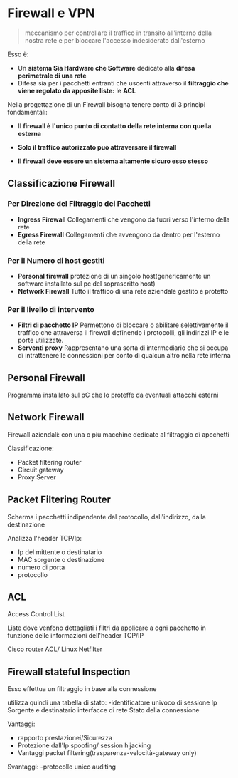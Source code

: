 # Firewall e VPN

> meccanismo per controllare il traffico in transito all'interno della nostra rete e per bloccare l'accesso indesiderato dall'esterno

Esso è:
- Un **sistema Sia Hardware che Software** dedicato alla **difesa perimetrale di una rete**
- Difesa sia per i pacchetti entranti che uscenti attraverso il **filtraggio che viene regolato da apposite liste:** le **ACL**

Nella progettazione di un Firewall bisogna tenere conto di 3 principi fondamentali:
- Il **firewall è l'unico punto di contatto della rete interna con quella esterna**

- **Solo il traffico autorizzato può attraversare il firewall**

- **Il firewall deve essere un sistema altamente sicuro esso stesso**

## Classificazione Firewall 

### Per Direzione del Filtraggio dei Pacchetti
- **Ingress Firewall**
Collegamenti che vengono da fuori verso l'interno della rete 
- **Egress Firewall**
Collegamenti che avvengono da dentro per l'esterno della rete

### Per il Numero di host gestiti

- **Personal firewall**
protezione di un singolo host(genericamente un software installato sul pc del soprascritto host)
- **Network Firewall**
Tutto il traffico di una rete aziendale gestito e protetto

### Per il livello di intervento

- **Filtri di pacchetto IP**
Permettono di bloccare o abilitare selettivamente il traffico che attraversa il firewall definendo i protocolli, gli indirizzi IP e le porte utilizzate.
- **Serventi proxy**
Rappresentano una sorta di intermediario che si occupa di intrattenere le connessioni per conto di qualcun altro nella rete interna

## Personal Firewall 

Programma installato sul pC che lo proteffe da eventuali attacchi esterni

## Network Firewall 

Firewall aziendali: con una o più macchine dedicate al filtraggio di apcchetti

Classificazione:
- Packet filtering router
- Circuit gateway 
- Proxy Server

 ## Packet Filtering Router
Scherma i pacchetti indipendente dal protocollo, dall'indirizzo, dalla destinazione

Analizza l'header TCP/Ip:
- Ip del mittente o destinatario
- MAC sorgente o destinazione
- numero di porta
- protocollo

## ACL
Access Control List

Liste dove venfono dettagliati i filtri da applicare a ogni pacchetto in funzione delle informazioni dell'header TCP/IP

Cisco router ACL/ Linux Netfilter

## Firewall stateful Inspection

Esso effettua un filtraggio in base alla connessione

utilizza quindi una tabella di stato:
-identificatore univoco di sessione
Ip Sorgente e destinatario
interfacce di rete
Stato della connessione

Vantaggi:
- rapporto prestazionei/Sicurezza
- Protezione dall'Ip spoofing/ session hijacking
- Vantaggi packet filtering(trasparenza-velocità-gateway only)

Svantaggi:
-protocollo unico
auditing
<!--stackedit_data:
eyJoaXN0b3J5IjpbNDUxNDM1ODI1LDE1ODk3MTYwNjMsNjQyMj
E4Mjg0LDE0NDcwNzMwNjldfQ==
-->